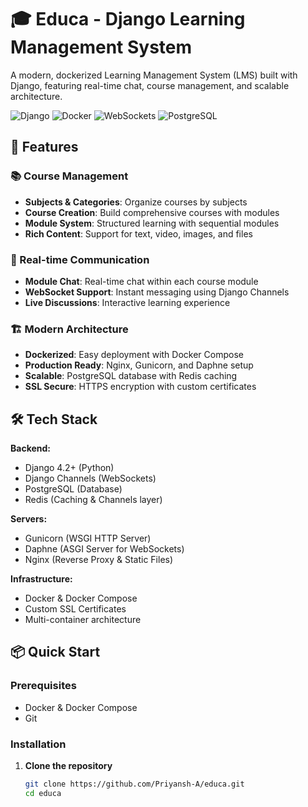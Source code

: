 # 🎓 Educa - Django Learning Management System

A modern, dockerized Learning Management System (LMS) built with Django, featuring real-time chat, course management, and scalable architecture.

![Django](https://img.shields.io/badge/Django-5.1-green)
![Docker](https://img.shields.io/badge/Docker-Ready-blue)
![WebSockets](https://img.shields.io/badge/WebSockets-Enabled-orange)
![PostgreSQL](https://img.shields.io/badge/PostgreSQL-Database-blue)

## 🚀 Features

### 📚 Course Management
- **Subjects & Categories**: Organize courses by subjects
- **Course Creation**: Build comprehensive courses with modules
- **Module System**: Structured learning with sequential modules
- **Rich Content**: Support for text, video, images, and files

### 💬 Real-time Communication
- **Module Chat**: Real-time chat within each course module
- **WebSocket Support**: Instant messaging using Django Channels
- **Live Discussions**: Interactive learning experience

### 🏗️ Modern Architecture
- **Dockerized**: Easy deployment with Docker Compose
- **Production Ready**: Nginx, Gunicorn, and Daphne setup
- **Scalable**: PostgreSQL database with Redis caching
- **SSL Secure**: HTTPS encryption with custom certificates

## 🛠️ Tech Stack

**Backend:**
- Django 4.2+ (Python)
- Django Channels (WebSockets)
- PostgreSQL (Database)
- Redis (Caching & Channels layer)

**Servers:**
- Gunicorn (WSGI HTTP Server)
- Daphne (ASGI Server for WebSockets)
- Nginx (Reverse Proxy & Static Files)

**Infrastructure:**
- Docker & Docker Compose
- Custom SSL Certificates
- Multi-container architecture

## 📦 Quick Start

### Prerequisites
- Docker & Docker Compose
- Git

### Installation

1. **Clone the repository**
   ```bash
   git clone https://github.com/Priyansh-A/educa.git
   cd educa
